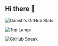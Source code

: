 ## Hi there 👋

![Danish's GitHub Stats](https://github-readme-stats.vercel.app/api?username=imnotdanish05&show_icons=true&theme=radical)

![Top Langs](https://github-readme-stats.vercel.app/api/top-langs/?username=imnotdanish05&layout=compact&theme=radical)

![GitHub Streak](https://github-readme-streak-stats.herokuapp.com/?user=imnotdanish05&theme=radical)
